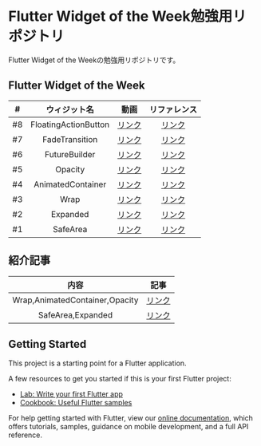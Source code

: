 # Flutter Widget of the Week勉強用リポジトリ

Flutter Widget of the Weekの勉強用リポジトリです。

## Flutter Widget of the Week

|#|ウィジット名|動画|リファレンス|
|:---:|:---:|:---:|:---:|
|#8|FloatingActionButton|[リンク](https://www.youtube.com/watch?v=2uaoEDOgk_I)|[リンク](https://api.flutter.dev/flutter/material/FloatingActionButton-class.html)|
|#7|FadeTransition|[リンク](https://www.youtube.com/watch?v=rLwWVbv3xDQ)|[リンク](https://api.flutter.dev/flutter/widgets/FadeTransition-class.html)|
|#6|FutureBuilder|[リンク](https://www.youtube.com/watch?v=ek8ZPdWj4Qo)|[リンク](https://api.flutter.dev/flutter/widgets/FutureBuilder-class.html)|
|#5|Opacity|[リンク](https://www.youtube.com/watch?v=9hltevOHQBw)|[リンク](https://api.flutter.dev/flutter/widgets/Opacity-class.html)|
|#4|AnimatedContainer|[リンク](https://www.youtube.com/watch?v=yI-8QHpGIP4)|[リンク](https://api.flutter.dev/flutter/widgets/AnimatedContainer-class.html)|
|#3|Wrap|[リンク](https://www.youtube.com/watch?v=z5iw2SeFx2M)|[リンク](https://api.flutter.dev/flutter/widgets/Wrap-class.html)|
|#2|Expanded|[リンク](https://www.youtube.com/watch?v=_rnZaagadyo)|[リンク](https://api.flutter.dev/flutter/widgets/Expanded-class.html)|
|#1|SafeArea|[リンク](https://www.youtube.com/watch?v=lkF0TQJO0bA)|[リンク](https://api.flutter.dev/flutter/widgets/SafeArea-class.html)|
## 紹介記事

|内容|記事|
|:---:|:---:|
|Wrap,AnimatedContainer,Opacity|[リンク](https://nobushiueshi.com/flutterflutter-widget-of-the-week%e3%80%8c3-wrap%e3%80%8d%e3%80%81%e3%80%8c4-animatedcontainer%e3%80%8d%e3%80%81%e3%80%8c5-opacity%e3%80%8d/)|
|SafeArea,Expanded|[リンク](https://nobushiueshi.com/flutterflutter-widget-of-the-week%e3%80%8c1-safearea%e3%80%8d%e3%80%81%e3%80%8c2-expanded%e3%80%8d/)|

## Getting Started

This project is a starting point for a Flutter application.

A few resources to get you started if this is your first Flutter project:

- [Lab: Write your first Flutter app](https://flutter.dev/docs/get-started/codelab)
- [Cookbook: Useful Flutter samples](https://flutter.dev/docs/cookbook)

For help getting started with Flutter, view our
[online documentation](https://flutter.dev/docs), which offers tutorials,
samples, guidance on mobile development, and a full API reference.
